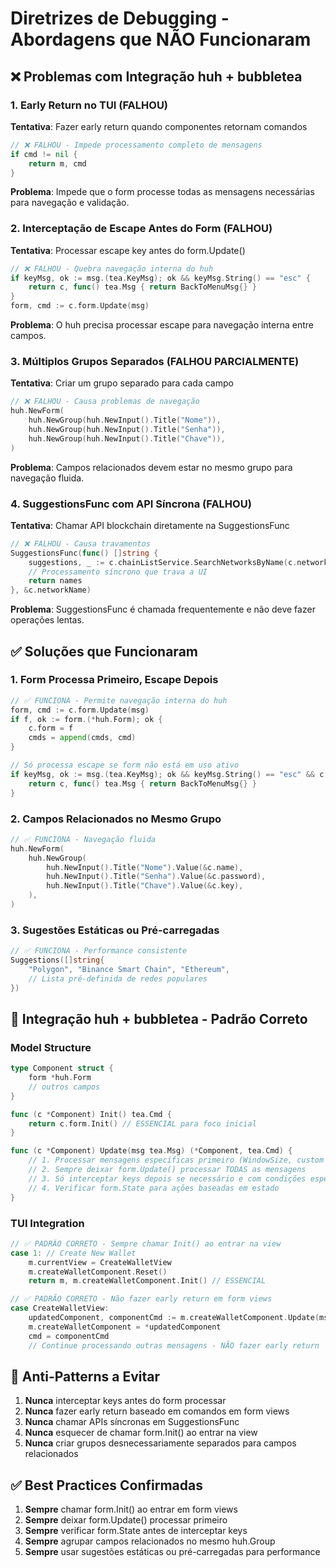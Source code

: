 # Diretrizes de Debugging - Abordagens que NÃO Funcionaram

## ❌ Problemas com Integração huh + bubbletea

### 1. **Early Return no TUI (FALHOU)**
**Tentativa**: Fazer early return quando componentes retornam comandos
```go
// ❌ FALHOU - Impede processamento completo de mensagens
if cmd != nil {
    return m, cmd
}
```
**Problema**: Impede que o form processe todas as mensagens necessárias para navegação e validação.

### 2. **Interceptação de Escape Antes do Form (FALHOU)**
**Tentativa**: Processar escape key antes do form.Update()
```go
// ❌ FALHOU - Quebra navegação interna do huh
if keyMsg, ok := msg.(tea.KeyMsg); ok && keyMsg.String() == "esc" {
    return c, func() tea.Msg { return BackToMenuMsg{} }
}
form, cmd := c.form.Update(msg)
```
**Problema**: O huh precisa processar escape para navegação interna entre campos.

### 3. **Múltiplos Grupos Separados (FALHOU PARCIALMENTE)**
**Tentativa**: Criar um grupo separado para cada campo
```go
// ❌ FALHOU - Causa problemas de navegação
huh.NewForm(
    huh.NewGroup(huh.NewInput().Title("Nome")),
    huh.NewGroup(huh.NewInput().Title("Senha")),
    huh.NewGroup(huh.NewInput().Title("Chave")),
)
```
**Problema**: Campos relacionados devem estar no mesmo grupo para navegação fluida.

### 4. **SuggestionsFunc com API Síncrona (FALHOU)**
**Tentativa**: Chamar API blockchain diretamente na SuggestionsFunc
```go
// ❌ FALHOU - Causa travamentos
SuggestionsFunc(func() []string {
    suggestions, _ := c.chainListService.SearchNetworksByName(c.networkName)
    // Processamento síncrono que trava a UI
    return names
}, &c.networkName)
```
**Problema**: SuggestionsFunc é chamada frequentemente e não deve fazer operações lentas.

## ✅ Soluções que Funcionaram

### 1. **Form Processa Primeiro, Escape Depois**
```go
// ✅ FUNCIONA - Permite navegação interna do huh
form, cmd := c.form.Update(msg)
if f, ok := form.(*huh.Form); ok {
    c.form = f
    cmds = append(cmds, cmd)
}

// Só processa escape se form não está em uso ativo
if keyMsg, ok := msg.(tea.KeyMsg); ok && keyMsg.String() == "esc" && c.form.State == huh.StateNormal {
    return c, func() tea.Msg { return BackToMenuMsg{} }
}
```

### 2. **Campos Relacionados no Mesmo Grupo**
```go
// ✅ FUNCIONA - Navegação fluida
huh.NewForm(
    huh.NewGroup(
        huh.NewInput().Title("Nome").Value(&c.name),
        huh.NewInput().Title("Senha").Value(&c.password),
        huh.NewInput().Title("Chave").Value(&c.key),
    ),
)
```

### 3. **Sugestões Estáticas ou Pré-carregadas**
```go
// ✅ FUNCIONA - Performance consistente
Suggestions([]string{
    "Polygon", "Binance Smart Chain", "Ethereum",
    // Lista pré-definida de redes populares
})
```

## 🔄 Integração huh + bubbletea - Padrão Correto

### Model Structure
```go
type Component struct {
    form *huh.Form
    // outros campos
}

func (c *Component) Init() tea.Cmd {
    return c.form.Init() // ESSENCIAL para foco inicial
}

func (c *Component) Update(msg tea.Msg) (*Component, tea.Cmd) {
    // 1. Processar mensagens específicas primeiro (WindowSize, custom msgs)
    // 2. Sempre deixar form.Update() processar TODAS as mensagens
    // 3. Só interceptar keys depois se necessário e com condições específicas
    // 4. Verificar form.State para ações baseadas em estado
}
```

### TUI Integration
```go
// ✅ PADRÃO CORRETO - Sempre chamar Init() ao entrar na view
case 1: // Create New Wallet
    m.currentView = CreateWalletView
    m.createWalletComponent.Reset()
    return m, m.createWalletComponent.Init() // ESSENCIAL

// ✅ PADRÃO CORRETO - Não fazer early return em form views
case CreateWalletView:
    updatedComponent, componentCmd := m.createWalletComponent.Update(msg)
    m.createWalletComponent = *updatedComponent
    cmd = componentCmd
    // Continue processando outras mensagens - NÃO fazer early return
```

## 🚫 Anti-Patterns a Evitar

1. **Nunca** interceptar keys antes do form processar
2. **Nunca** fazer early return baseado em comandos em form views
3. **Nunca** chamar APIs síncronas em SuggestionsFunc
4. **Nunca** esquecer de chamar form.Init() ao entrar na view
5. **Nunca** criar grupos desnecessariamente separados para campos relacionados

## ✅ Best Practices Confirmadas

1. **Sempre** chamar form.Init() ao entrar em form views
2. **Sempre** deixar form.Update() processar primeiro
3. **Sempre** verificar form.State antes de interceptar keys
4. **Sempre** agrupar campos relacionados no mesmo huh.Group
5. **Sempre** usar sugestões estáticas ou pré-carregadas para performance